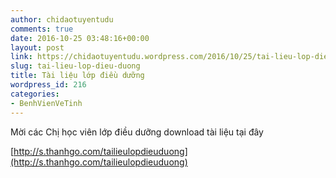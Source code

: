 ```yaml
---
author: chidaotuyentudu
comments: true
date: 2016-10-25 03:48:16+00:00
layout: post
link: https://chidaotuyentudu.wordpress.com/2016/10/25/tai-lieu-lop-dieu-duong/
slug: tai-lieu-lop-dieu-duong
title: Tài liệu lớp điều dưỡng
wordpress_id: 216
categories:
- BenhVienVeTinh
---
```


Mời các Chị học viên lớp điều dưỡng download tài liệu tại đây

[http://s.thanhgo.com/tailieulopdieuduong](http://s.thanhgo.com/tailieulopdieuduong)
